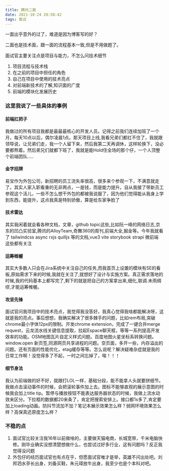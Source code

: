 ```yaml
---
title: 腾讯二面
date: 2021-10-24 20:58:42
tags: 面试
---
```

一面出乎意外的过了，难道是因为博客写的好？

二面也是技术面，跟一面的流程基本一致,但是不用做题了。

面试官主要关注点是项目与能力，不怎么问技术细节

1. 项目流程与技术栈
2. 在之前的项目中担任的角色
3. 自己在项目中使用的技术亮点
4. 对前端新技术的了解,知识面的广度
5. 前端的模块化发展历史

### 这里我说了一些具体的事例

#### 前端扛把子
我做过的所有项目我都是最最最核心的开发人员。记得之前我们连续加班了一个月，每天10点以后，偶尔凌晨1点。那天项目上线,我看兄弟们都扛不住了，我就跟领导说，让兄弟们走，我一个人留下来，然后我第二天再调休，这样轮换下，没必要都熬着。然后弟兄们就都下班了，我就是能Hold住全场的那个仔，一个人顶整个前端团队.....

#### 金字招牌
易宝作为外包公司，新招聘的员工流失率很高，很多来个参观一下，不满意就走了。其实人家入职看重的无非两点，一是钱，而是能力提升。自从我接了带新员工参观这个活儿，一些不怎么想干外包的都被我说服了，因为他们觉得能从我身上学到东西，能提升，这点我真是特别骄傲，算是给东家争脸了

#### 技术雷达
其实我闲着就会看各种文档，文章，github topic这些,比如阮一峰的网络日志,京东的凹凸实验室,腾讯的AlloyTeam,奇舞360的周刊,前端大全,掘金等。今年我就看了 tailwindcss async rxjs quilljs 等的文档,vue3  vite storybook strapi 微前端 这些都有关注

#### 运筹帷幄
其实大多数人只会在Jira系统中关注自己的任务,而我首页上设置的模块有SE的看板,原始需求下来的时候,我就在关注了,就想好了设计与实施方案。真正需求落地的时候,我的代码基本上都写完了,剩下的就是把自己的方案拿出来,细化,联调.未雨绸缪,才能运筹帷幄。

#### 攻坚先锋
面试官问我项目中的技术亮点，我觉得我没答好。我真心觉得我啥都能解决呀，这就是我的亮点。事后想想，我确实解决了很多棘手的问题，比如rem布局,突破chrome最小字体12px的限制。开发chrome extension，完成了一键合并merge request，云龙流水线关键信息提取，拉起Espace聊天框，等等一系列提高开发效率的功能。OSM地图瓦片自定义样式问题。百度地图火星坐标系转换问题。window.open 新页签,同源网页共享进程的问题。空页面，多开一些，内存溢出的问题。还有页面的性能优化，etag缓存等等。怎么说呢？解决疑难杂症就是我的日常工作啊！没觉得多了不起，一时之间忘掉了，唉！！！

#### 细节身法
我认为前端做的好不好，就跟打LOL一样，基础分段，能不能拿人头就要拼细节。我做点击滚动事件的时候，会把滚轮事件加上去。图标不能够直观的展示意图的时候我会加上title tip。暂停与播放按钮不能表达服务器状态的时候，我做上流水动效来区分。下拉框的数据都20来条了，肯定把搜索安排上。接口都1s多了,肯定要加上loading动画。防抖节流加不加？笔记本展示效果怎么样？弱网环境效果怎么样？高保真还原度怎么样？

### 不稳的点
1. 面试官比较关注我16年以前做啥的，主要做天猫电商，长城宽带，千米电脑快修。刚毕业确实没想清楚想做什么，也尝试过好多行业，这有问题吗？反正我觉得没问题
2. 外包仔的经历面试官也有点在乎，但愿面试官唯才是举，英雄不问出处吧。刘邦泗水亭长出身，刘备买鞋，朱元璋放牛出身，我至少也是个本科对吧。
